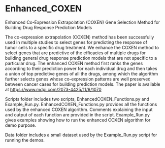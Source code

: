 # Enhanced_COXEN
Enhanced Co-Expression Extrapolation (COXEN) Gene Selection Method for Building Drug Response Prediction Models

The co-expression extrapolation (COXEN) method has been successfully used in multiple studies to select genes for predicting the response of tumor cells to a specific drug treatment. We enhance the COXEN method to select genes that are predictive of the efficacies of multiple drugs for building general drug response prediction models that are not specific to a particular drug. The enhanced COXEN method first ranks the genes according to their prediction power for each individual drug and then takes a union of top predictive genes of all the drugs, among which the algorithm further selects genes whose co-expression patterns are well preserved between cancer cases for building prediction models. The paper is available at https://www.mdpi.com/2073-4425/11/9/1070

Scripts folder includes two scripts, EnhancedCOXEN_Functions.py and Example_Run.py. EnhancedCOXEN_Functions.py provides all the functions used by the enhanced COXEN algorithm. Comments explaining the input and output of each function are provided in the script. Example_Run.py gives examples showing how to run the enhanced COXEN algorithm for demo purpose.

Data folder includes a small dataset used by the Example_Run.py script for running the demos.